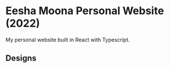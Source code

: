 # Eesha Moona Personal Website (2022)
My personal website built in React with Typescript.

## Designs

